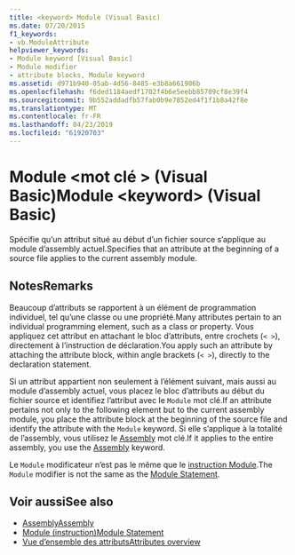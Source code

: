 ```yaml
---
title: <keyword> Module (Visual Basic)
ms.date: 07/20/2015
f1_keywords:
- vb.ModuleAttribute
helpviewer_keywords:
- Module keyword [Visual Basic]
- Module modifier
- attribute blocks, Module keyword
ms.assetid: d971b940-05ab-4d56-8485-e3b8a661906b
ms.openlocfilehash: f6ded1184aedf1702f4b6e5eebb85709cf8e39f4
ms.sourcegitcommit: 9b552addadfb57fab0b9e7852ed4f1f1b8a42f8e
ms.translationtype: MT
ms.contentlocale: fr-FR
ms.lasthandoff: 04/23/2019
ms.locfileid: "61920703"
---
```

# <a name="module-keyword-visual-basic"></a><span data-ttu-id="6e42d-102">Module \<mot clé > (Visual Basic)</span><span class="sxs-lookup"><span data-stu-id="6e42d-102">Module \<keyword> (Visual Basic)</span></span>
<span data-ttu-id="6e42d-103">Spécifie qu’un attribut situé au début d’un fichier source s’applique au module d’assembly actuel.</span><span class="sxs-lookup"><span data-stu-id="6e42d-103">Specifies that an attribute at the beginning of a source file applies to the current assembly module.</span></span>  
  
## <a name="remarks"></a><span data-ttu-id="6e42d-104">Notes</span><span class="sxs-lookup"><span data-stu-id="6e42d-104">Remarks</span></span>  
 <span data-ttu-id="6e42d-105">Beaucoup d’attributs se rapportent à un élément de programmation individuel, tel qu’une classe ou une propriété.</span><span class="sxs-lookup"><span data-stu-id="6e42d-105">Many attributes pertain to an individual programming element, such as a class or property.</span></span> <span data-ttu-id="6e42d-106">Vous appliquez cet attribut en attachant le bloc d’attributs, entre crochets (`< >`), directement à l’instruction de déclaration.</span><span class="sxs-lookup"><span data-stu-id="6e42d-106">You apply such an attribute by attaching the attribute block, within angle brackets (`< >`), directly to the declaration statement.</span></span>  
  
 <span data-ttu-id="6e42d-107">Si un attribut appartient non seulement à l’élément suivant, mais aussi au module d’assembly actuel, vous placez le bloc d’attributs au début du fichier source et identifiez l’attribut avec le `Module` mot clé.</span><span class="sxs-lookup"><span data-stu-id="6e42d-107">If an attribute pertains not only to the following element but to the current assembly module, you place the attribute block at the beginning of the source file and identify the attribute with the `Module` keyword.</span></span> <span data-ttu-id="6e42d-108">Si elle s’applique à la totalité de l’assembly, vous utilisez le [Assembly](../../../visual-basic/language-reference/modifiers/assembly.md) mot clé.</span><span class="sxs-lookup"><span data-stu-id="6e42d-108">If it applies to the entire assembly, you use the [Assembly](../../../visual-basic/language-reference/modifiers/assembly.md) keyword.</span></span>  
  
 <span data-ttu-id="6e42d-109">Le `Module` modificateur n’est pas le même que le [instruction Module](../../../visual-basic/language-reference/statements/module-statement.md).</span><span class="sxs-lookup"><span data-stu-id="6e42d-109">The `Module` modifier is not the same as the [Module Statement](../../../visual-basic/language-reference/statements/module-statement.md).</span></span>  
  
## <a name="see-also"></a><span data-ttu-id="6e42d-110">Voir aussi</span><span class="sxs-lookup"><span data-stu-id="6e42d-110">See also</span></span>

- [<span data-ttu-id="6e42d-111">Assembly</span><span class="sxs-lookup"><span data-stu-id="6e42d-111">Assembly</span></span>](../../../visual-basic/language-reference/modifiers/assembly.md)
- [<span data-ttu-id="6e42d-112">Module (instruction)</span><span class="sxs-lookup"><span data-stu-id="6e42d-112">Module Statement</span></span>](../../../visual-basic/language-reference/statements/module-statement.md)
- [<span data-ttu-id="6e42d-113">Vue d’ensemble des attributs</span><span class="sxs-lookup"><span data-stu-id="6e42d-113">Attributes overview</span></span>](../../../visual-basic/programming-guide/concepts/attributes/index.md)
